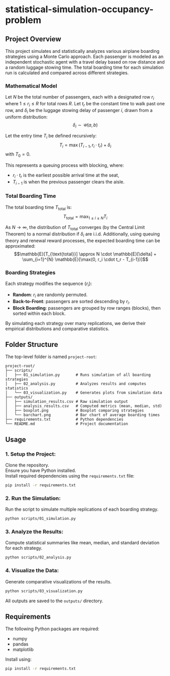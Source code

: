 # statistical-simulation-occupancy-problem

## Project Overview

This project simulates and statistically analyzes various airplane boarding strategies using a Monte Carlo approach. Each passenger is modeled as an independent stochastic agent with a travel delay based on row distance and a random luggage stowing time. The total boarding time for each simulation run is calculated and compared across different strategies.

### Mathematical Model

Let $N$ be the total number of passengers, each with a designated row $r_i$ where $1 \leq r_i \leq R$ for total rows $R$. Let $t_r$ be the constant time to walk past one row, and $\delta_i$ be the luggage stowing delay of passenger $i$, drawn from a uniform distribution:
$$\delta_i \sim \mathcal{U}(a, b)$$

Let the entry time $T_i$ be defined recursively:
$$T_i = \max(T_{i-1}, r_i \cdot t_r) + \delta_i$$
with $T_0 = 0$.

This represents a queuing process with blocking, where:
- $r_i \cdot t_r$ is the earliest possible arrival time at the seat,
- $T_{i-1}$ is when the previous passenger clears the aisle.

### Total Boarding Time

The total boarding time $T_{\text{total}}$ is:
$$T_{\text{total}} = \max_{1 \leq i \leq N} T_i$$

As $N \to \infty$, the distribution of $T_{\text{total}}$ converges (by the Central Limit Theorem) to a normal distribution if $\delta_i$ are i.i.d. Additionally, using queuing theory and renewal reward processes, the expected boarding time can be approximated:
$$\mathbb{E}[T_{\text{total}}] \approx N \cdot \mathbb{E}[\delta] + \sum_{i=1}^{N} \mathbb{E}[\max(0, r_i \cdot t_r - T_{i-1})]$$

### Boarding Strategies

Each strategy modifies the sequence $\{r_i\}$:
- **Random**: $r_i$ are randomly permuted.
- **Back-to-Front**: passengers are sorted descending by $r_i$.
- **Block Boarding**: passengers are grouped by row ranges (blocks), then sorted within each block.

By simulating each strategy over many replications, we derive their empirical distributions and comparative statistics.

## Folder Structure

The top-level folder is named `project-root`:

```
project-root/
├── scripts/
│   ├── 01_simulation.py       # Runs simulation of all boarding strategies
│   ├── 02_analysis.py         # Analyzes results and computes statistics
│   └── 03_visualization.py    # Generates plots from simulation data
├── outputs/
│   ├── simulation_results.csv # Raw simulation output
│   ├── analysis_results.csv   # Computed metrics (mean, median, std)
│   ├── boxplot.png            # Boxplot comparing strategies
│   └── barchart.png           # Bar chart of average boarding times
├── requirements.txt           # Python dependencies
└── README.md                  # Project documentation
```

## Usage

### 1. Setup the Project:

Clone the repository.  
Ensure you have Python installed.  
Install required dependencies using the `requirements.txt` file:
```bash
pip install -r requirements.txt
```

### 2. Run the Simulation:
Run the script to simulate multiple replications of each boarding strategy.
```bash
python scripts/01_simulation.py
```

### 3. Analyze the Results:
Compute statistical summaries like mean, median, and standard deviation for each strategy.
```bash
python scripts/02_analysis.py
```

### 4. Visualize the Data:
Generate comparative visualizations of the results.
```bash
python scripts/03_visualization.py
```

All outputs are saved to the `outputs/` directory.

## Requirements

The following Python packages are required:

- numpy
- pandas
- matplotlib

Install using:
```bash
pip install -r requirements.txt
```